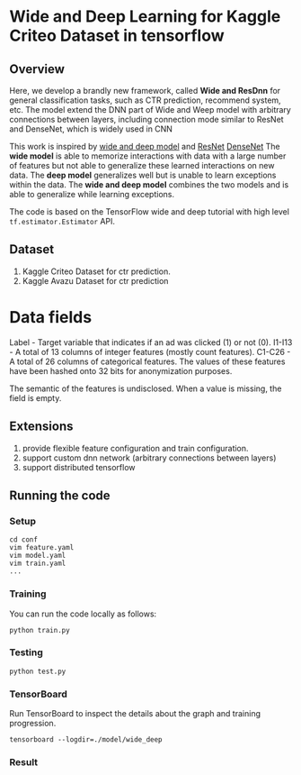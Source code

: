 # Wide and Deep Learning for Kaggle Criteo Dataset in tensorflow
## Overview
Here, we develop a brandly new framework, called **Wide and ResDnn** for general classification tasks, such as CTR prediction, recommend system, etc.
The model extend the DNN part of Wide and Weep model with arbitrary connections between layers, including connection mode similar to ResNet and DenseNet, which is widely used in CNN

This work is inspired by [wide and deep model](https://research.googleblog.com/2016/06/wide-deep-learning-better-together-with.html) 
and [ResNet](https://arxiv.org/pdf/1512.03385v1.pdf) [DenseNet](https://arxiv.org/pdf/1608.06993.pdf)
The **wide model** is able to memorize interactions with data with a large number of features but not able to generalize these learned interactions on new data. The **deep model** generalizes well but is unable to learn exceptions within the data. The **wide and deep model** combines the two models and is able to generalize while learning exceptions.

The code is based on the TensorFlow wide and deep tutorial with high level `tf.estimator.Estimator` API. 

## Dataset
1. Kaggle Criteo Dataset for ctr prediction. 
2. Kaggle Avazu Dataset for ctr prediction

# Data fields
Label - Target variable that indicates if an ad was clicked (1) or not (0).
I1-I13 - A total of 13 columns of integer features (mostly count features).
C1-C26 - A total of 26 columns of categorical features. The values of these features have been hashed onto 32 bits for anonymization purposes. 

The semantic of the features is undisclosed.
When a value is missing, the field is empty.

## Extensions
1. provide flexible feature configuration and train configuration.
2. support custom dnn network (arbitrary connections between layers)
3. support distributed tensorflow  

## Running the code
### Setup
```
cd conf
vim feature.yaml
vim model.yaml
vim train.yaml
...
```

### Training
You can run the code locally as follows:

```
python train.py
```
### Testing
```
python test.py
```

### TensorBoard

Run TensorBoard to inspect the details about the graph and training progression.

```
tensorboard --logdir=./model/wide_deep
```

### Result



